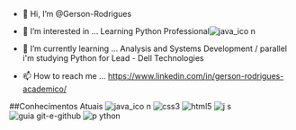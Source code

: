 - 👋 Hi, I’m @Gerson-Rodrigues
- 👀 I’m interested in ... Learning Python Professional![java_ico n](https://user-images.githubusercontent.com/74572651/130643490-2535bad3-cd16-4327-8d46-6628dfeffeb8.png)

- 🌱 I’m currently learning ... Analysis and Systems Development / parallel i'm studying Python for Lead - Dell Technologies
- 📫 How to reach me ... https://www.linkedin.com/in/gerson-rodrigues-academico/

<!---
Gerson-Rodrigues/Gerson-Rodrigues is a ✨ special ✨ repository because its `README.md` (this file) appears on your GitHub profile.
You can click the Preview link to take a look at your changes.
--->
##Conhecimentos Atuais
![java_ico n](https://user-images.githubusercontent.com/74572651/130643709-6464b848-56d6-4e83-b65f-214e154486c1.png)
![css3](https://user-images.githubusercontent.com/74572651/130643503-c79f2fe9-1d7d-43af-ae11-a890318c3216.jpg)
![html5](https://user-images.githubusercontent.com/74572651/130643527-f84bfc59-f019-41fc-b939-3bf81c646ec6.jpg)
![j s](https://user-images.githubusercontent.com/74572651/130643605-485d55cc-c5aa-4609-9b6e-05fe5459efe2.jpg)
![guia git-e-github](https://user-images.githubusercontent.com/74572651/130643740-5285bf1c-0df3-4346-8d11-94b296327e8d.png)
![p ython](https://user-images.githubusercontent.com/74572651/130643762-0d68f4fd-8809-4635-818f-b9861d5148bd.jpg)
